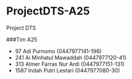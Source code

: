 # ProjectDTS-A25
Project DTS

###Tim A25
- 97     Adi Purnomo (0447977141-196)
- 241   Ai Minhatul Mawaddah (0447977120-41)
- 313   Almer Farras Nur Ardi (0447977151-131)
- 1587 Indah Putri Lestari (0447977080-30)
